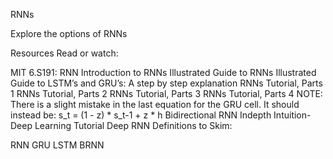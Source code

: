 RNNs 

Explore the options of RNNs

Resources
Read or watch:

MIT 6.S191: RNN
Introduction to RNNs
Illustrated Guide to RNNs
Illustrated Guide to LSTM’s and GRU’s: A step by step explanation
RNNs Tutorial, Parts 1
RNNs Tutorial, Parts 2
RNNs Tutorial, Parts 3
RNNs Tutorial, Parts 4
NOTE: There is a slight mistake in the last equation for the GRU cell. It should instead be: s_t = (1 - z) * s_t-1 + z * h
Bidirectional RNN Indepth Intuition- Deep Learning Tutorial
Deep RNN
Definitions to Skim:

RNN
GRU
LSTM
BRNN
